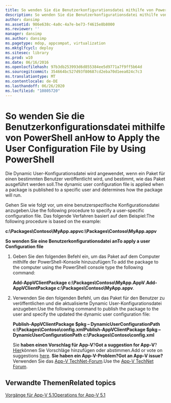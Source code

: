 ```yaml
---
title: So wenden Sie die Benutzerkonfigurationsdatei mithilfe von PowerShell an
description: So wenden Sie die Benutzerkonfigurationsdatei mithilfe von PowerShell an
author: dansimp
ms.assetid: 986e638c-4a0c-4a7e-be73-f4615e8b8000
ms.reviewer: ''
manager: dansimp
ms.author: dansimp
ms.pagetype: mdop, appcompat, virtualization
ms.mktglfcycl: deploy
ms.sitesec: library
ms.prod: w10
ms.date: 06/16/2016
ms.openlocfilehash: 97b3db253993d6d855384ee5d9771a7f9ff5b64d
ms.sourcegitcommit: 354664bc527d93f80687cd2eba70d1eea024c7c3
ms.translationtype: MT
ms.contentlocale: de-DE
ms.lasthandoff: 06/26/2020
ms.locfileid: "10805720"
---
```

# <span data-ttu-id="041b2-103">So wenden Sie die Benutzerkonfigurationsdatei mithilfe von PowerShell an</span><span class="sxs-lookup"><span data-stu-id="041b2-103">How to Apply the User Configuration File by Using PowerShell</span></span>


<span data-ttu-id="041b2-104">Die Dynamic User-Konfigurationsdatei wird angewendet, wenn ein Paket für einen bestimmten Benutzer veröffentlicht wird, und bestimmt, wie das Paket ausgeführt werden soll.</span><span class="sxs-lookup"><span data-stu-id="041b2-104">The dynamic user configuration file is applied when a package is published to a specific user and determines how the package will run.</span></span>

<span data-ttu-id="041b2-105">Gehen Sie wie folgt vor, um eine benutzerspezifische Konfigurationsdatei anzugeben.</span><span class="sxs-lookup"><span data-stu-id="041b2-105">Use the following procedure to specify a user-specific configuration file.</span></span> <span data-ttu-id="041b2-106">Das folgende Verfahren basiert auf dem Beispiel:</span><span class="sxs-lookup"><span data-stu-id="041b2-106">The following procedure is based on the example:</span></span>

**<span data-ttu-id="041b2-107">c:\\Packages\\Contoso\\MyApp.appv</span><span class="sxs-lookup"><span data-stu-id="041b2-107">c:\\Packages\\Contoso\\MyApp.appv</span></span>**

**<span data-ttu-id="041b2-108">So wenden Sie eine Benutzerkonfigurationsdatei an</span><span class="sxs-lookup"><span data-stu-id="041b2-108">To apply a user Configuration file</span></span>**

1.  <span data-ttu-id="041b2-109">Geben Sie den folgenden Befehl ein, um das Paket auf dem Computer mithilfe der PowerShell-Konsole hinzuzufügen:</span><span class="sxs-lookup"><span data-stu-id="041b2-109">To add the package to the computer using the PowerShell console type the following command:</span></span>

    <span data-ttu-id="041b2-110">**Add-AppVClientPackage c:\\Packages\\Contoso\\MyApp.AppV**.</span><span class="sxs-lookup"><span data-stu-id="041b2-110">**Add-AppVClientPackage c:\\Packages\\Contoso\\MyApp.appv**.</span></span>

2.  <span data-ttu-id="041b2-111">Verwenden Sie den folgenden Befehl, um das Paket für den Benutzer zu veröffentlichen und die aktualisierte Dynamic User-Konfigurationsdatei anzugeben:</span><span class="sxs-lookup"><span data-stu-id="041b2-111">Use the following command to publish the package to the user and specify the updated the dynamic user configuration file:</span></span>

    **<span data-ttu-id="041b2-112">Publish-AppVClientPackage $pkg – DynamicUserConfigurationPath c:\\Packages\\Contoso\\config.xml</span><span class="sxs-lookup"><span data-stu-id="041b2-112">Publish-AppVClientPackage $pkg –DynamicUserConfigurationPath c:\\Packages\\Contoso\\config.xml</span></span>**

    <span data-ttu-id="041b2-113">Sie **haben einen Vorschlag für App-V**?</span><span class="sxs-lookup"><span data-stu-id="041b2-113">**Got a suggestion for App-V**?</span></span> <span data-ttu-id="041b2-114">[Hier](http://appv.uservoice.com/forums/280448-microsoft-application-virtualization)können Sie Vorschläge hinzufügen oder abstimmen.</span><span class="sxs-lookup"><span data-stu-id="041b2-114">Add or vote on suggestions [here](http://appv.uservoice.com/forums/280448-microsoft-application-virtualization).</span></span> **<span data-ttu-id="041b2-115">Sie haben ein App-V-Problem?</span><span class="sxs-lookup"><span data-stu-id="041b2-115">Got an App-V issue?</span></span>** <span data-ttu-id="041b2-116">Verwenden Sie das [App-V TechNet-Forum](https://social.technet.microsoft.com/Forums/home?forum=mdopappv).</span><span class="sxs-lookup"><span data-stu-id="041b2-116">Use the [App-V TechNet Forum](https://social.technet.microsoft.com/Forums/home?forum=mdopappv).</span></span>

## <span data-ttu-id="041b2-117">Verwandte Themen</span><span class="sxs-lookup"><span data-stu-id="041b2-117">Related topics</span></span>


[<span data-ttu-id="041b2-118">Vorgänge für App-V 5.1</span><span class="sxs-lookup"><span data-stu-id="041b2-118">Operations for App-V 5.1</span></span>](operations-for-app-v-51.md)

 

 





